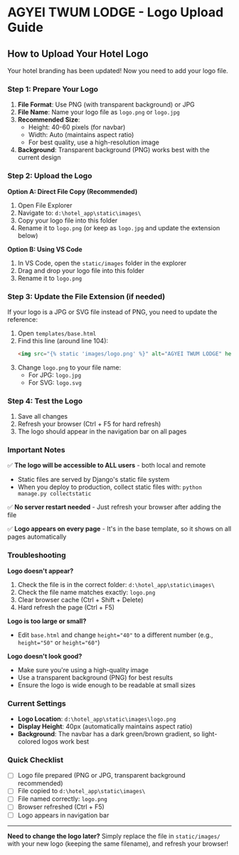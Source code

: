 # AGYEI TWUM LODGE - Logo Upload Guide

## How to Upload Your Hotel Logo

Your hotel branding has been updated! Now you need to add your logo file.

### Step 1: Prepare Your Logo

1. **File Format**: Use PNG (with transparent background) or JPG
2. **File Name**: Name your logo file as `logo.png` or `logo.jpg`
3. **Recommended Size**: 
   - Height: 40-60 pixels (for navbar)
   - Width: Auto (maintains aspect ratio)
   - For best quality, use a high-resolution image
4. **Background**: Transparent background (PNG) works best with the current design

### Step 2: Upload the Logo

**Option A: Direct File Copy (Recommended)**
1. Open File Explorer
2. Navigate to: `d:\hotel_app\static\images\`
3. Copy your logo file into this folder
4. Rename it to `logo.png` (or keep as `logo.jpg` and update the extension below)

**Option B: Using VS Code**
1. In VS Code, open the `static/images` folder in the explorer
2. Drag and drop your logo file into this folder
3. Rename it to `logo.png`

### Step 3: Update the File Extension (if needed)

If your logo is a JPG or SVG file instead of PNG, you need to update the reference:

1. Open `templates/base.html`
2. Find this line (around line 104):
   ```html
   <img src="{% static 'images/logo.png' %}" alt="AGYEI TWUM LODGE" height="40" class="me-2" style="object-fit: contain;">
   ```
3. Change `logo.png` to your file name:
   - For JPG: `logo.jpg`
   - For SVG: `logo.svg`

### Step 4: Test the Logo

1. Save all changes
2. Refresh your browser (Ctrl + F5 for hard refresh)
3. The logo should appear in the navigation bar on all pages

### Important Notes

✅ **The logo will be accessible to ALL users** - both local and remote
   - Static files are served by Django's static file system
   - When you deploy to production, collect static files with: `python manage.py collectstatic`

✅ **No server restart needed** - Just refresh your browser after adding the file

✅ **Logo appears on every page** - It's in the base template, so it shows on all pages automatically

### Troubleshooting

**Logo doesn't appear?**
1. Check the file is in the correct folder: `d:\hotel_app\static\images\`
2. Check the file name matches exactly: `logo.png`
3. Clear browser cache (Ctrl + Shift + Delete)
4. Hard refresh the page (Ctrl + F5)

**Logo is too large or small?**
- Edit `base.html` and change `height="40"` to a different number (e.g., `height="50"` or `height="60"`)

**Logo doesn't look good?**
- Make sure you're using a high-quality image
- Use a transparent background (PNG) for best results
- Ensure the logo is wide enough to be readable at small sizes

### Current Settings

- **Logo Location**: `d:\hotel_app\static\images\logo.png`
- **Display Height**: 40px (automatically maintains aspect ratio)
- **Background**: The navbar has a dark green/brown gradient, so light-colored logos work best

### Quick Checklist

- [ ] Logo file prepared (PNG or JPG, transparent background recommended)
- [ ] File copied to `d:\hotel_app\static\images\`
- [ ] File named correctly: `logo.png`
- [ ] Browser refreshed (Ctrl + F5)
- [ ] Logo appears in navigation bar

---

**Need to change the logo later?**
Simply replace the file in `static/images/` with your new logo (keeping the same filename), and refresh your browser!
